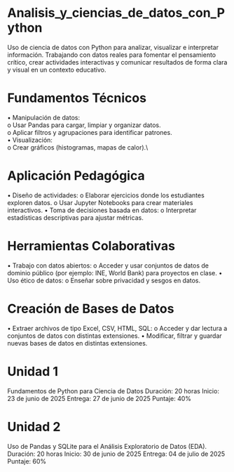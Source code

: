 # Analisis_y_ciencias_de_datos_con_Python
Uso de ciencia de datos con Python para analizar, visualizar e interpretar información. Trabajando con datos reales para fomentar el pensamiento crítico, crear actividades interactivas y comunicar resultados de forma clara y visual en un contexto educativo.

# Fundamentos Técnicos
  • Manipulación de datos: \
    o Usar Pandas para cargar, limpiar y organizar datos.\
    o Aplicar filtros y agrupaciones para identificar patrones.\
  • Visualización:\
    o Crear gráficos (histogramas, mapas de calor).\

# Aplicación Pedagógica
  • Diseño de actividades:
    o Elaborar ejercicios donde los estudiantes exploren datos.
    o Usar Jupyter Notebooks para crear materiales interactivos.
  • Toma de decisiones basada en datos:
    o Interpretar estadísticas descriptivas para ajustar métricas.

# Herramientas Colaborativas
  • Trabajo con datos abiertos:
    o Acceder y usar conjuntos de datos de dominio público (por ejemplo: INE, World Bank) para proyectos en clase.
  • Uso ético de datos:
    o Enseñar sobre privacidad y sesgos en datos.

# Creación de Bases de Datos
  • Extraer archivos de tipo Excel, CSV, HTML, SQL:
    o Acceder y dar lectura a conjuntos de datos con distintas extensiones.
  • Modificar, filtrar y guardar nuevas bases de datos en distintas extensiones.

# Unidad 1
Fundamentos de Python para Ciencia de Datos
  Duración: 20 horas
  Inicio: 23 de junio de 2025
  Entrega: 27 de junio de 2025
  Puntaje: 40%

# Unidad 2
Uso de Pandas y SQLite para el Análisis Exploratorio de Datos (EDA).
  Duración: 20 horas
  Inicio: 30 de junio de 2025
  Entrega: 04 de julio de 2025
  Puntaje: 60%
